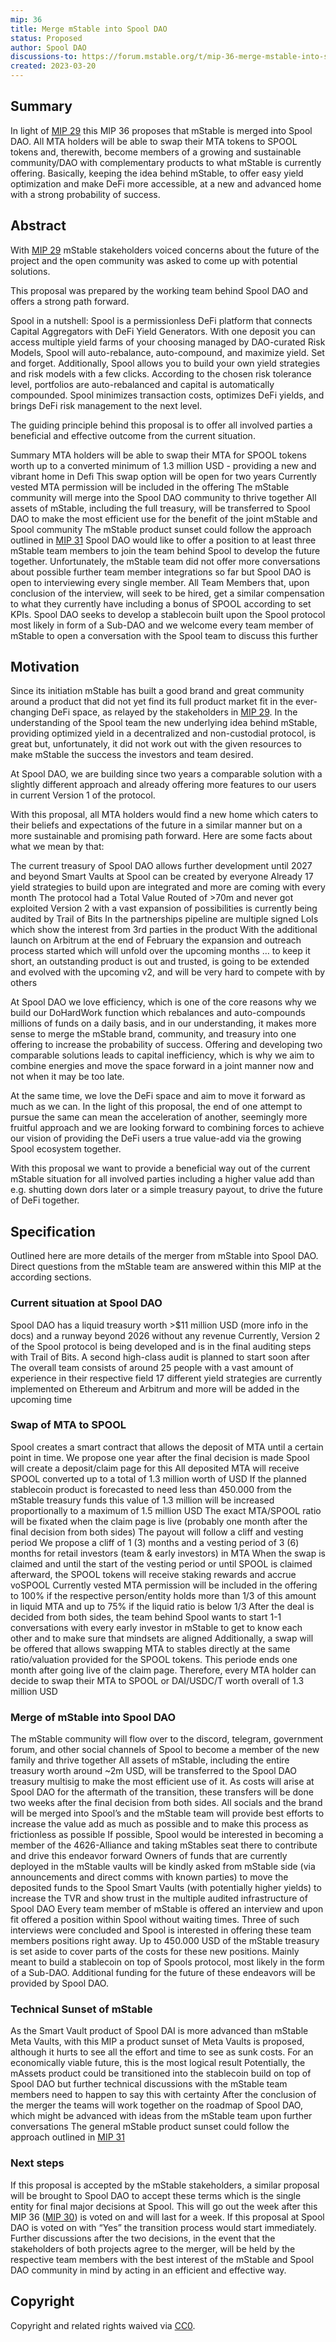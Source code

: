 ```yaml
---
mip: 36
title: Merge mStable into Spool DAO
status: Proposed
author: Spool DAO
discussions-to: https://forum.mstable.org/t/mip-36-merge-mstable-into-spool-dao/1021
created: 2023-03-20
---
```


## Summary

In light of [MIP 29](./mip-29) this MIP 36 proposes that mStable is merged into Spool DAO. All MTA holders will be able to swap their MTA tokens to SPOOL tokens and, therewith, become members of a growing and sustainable community/DAO with complementary products to what mStable is currently offering. Basically, keeping the idea behind mStable, to offer easy yield optimization and make DeFi more accessible, at a new and advanced home with a strong probability of success.

## Abstract

With [MIP 29](./mip-29) mStable stakeholders voiced concerns about the future of the project and the open community was asked to come up with potential solutions.

This proposal was prepared by the working team behind Spool DAO and offers a strong path forward.

Spool in a nutshell:
Spool is a permissionless DeFi platform that connects Capital Aggregators with DeFi Yield Generators.
With one deposit you can access multiple yield farms of your choosing managed by DAO-curated Risk Models, Spool will auto-rebalance, auto-compound, and maximize yield. Set and forget. Additionally, Spool allows you to build your own yield strategies and risk models with a few clicks. According to the chosen risk tolerance level, portfolios are auto-rebalanced and capital is automatically compounded. Spool minimizes transaction costs, optimizes DeFi yields, and brings DeFi risk management to the next level.

The guiding principle behind this proposal is to offer all involved parties a beneficial and effective outcome from the current situation.

Summary
MTA holders will be able to swap their MTA for SPOOL tokens worth up to a converted minimum of 1.3 million USD - providing a new and vibrant home in Defi
This swap option will be open for two years
Currently vested MTA permission will be included in the offering
The mStable community will merge into the Spool DAO community to thrive together
All assets of mStable, including the full treasury, will be transferred to Spool DAO to make the most efficient use for the benefit of the joint mStable and Spool community
The mStable product sunset could follow the approach outlined in [MIP 31](./mip-31)
Spool DAO would like to offer a position to at least three mStable team members to join the team behind Spool to develop the future together. Unfortunately, the mStable team did not offer more conversations about possible further team member integrations so far but Spool DAO is open to interviewing every single member. All Team Members that, upon conclusion of the interview, will seek to be hired, get a similar compensation to what they currently have including a bonus of SPOOL according to set KPIs.
Spool DAO seeks to develop a stablecoin built upon the Spool protocol most likely in form of a Sub-DAO and we welcome every team member of mStable to open a conversation with the Spool team to discuss this further

## Motivation

Since its initiation mStable has built a good brand and great community around a product that did not yet find its full product market fit in the ever-changing DeFi space, as relayed by the stakeholders in [MIP 29](./mip-29). In the understanding of the Spool team the new underlying idea behind mStable, providing optimized yield in a decentralized and non-custodial protocol, is great but, unfortunately, it did not work out with the given resources to make mStable the success the investors and team desired.

At Spool DAO, we are building since two years a comparable solution with a slightly different approach and already offering more features to our users in current Version 1 of the protocol.

With this proposal, all MTA holders would find a new home which caters to their beliefs and expectations of the future in a similar manner but on a more sustainable and promising path forward. Here are some facts about what we mean by that:

The current treasury of Spool DAO allows further development until 2027 and beyond
Smart Vaults at Spool can be created by everyone
Already 17 yield strategies to build upon are integrated and more are coming with every month
The protocol had a Total Value Routed of >70m and never got exploited
Version 2 with a vast expansion of possibilities is currently being audited by Trail of Bits
In the partnerships pipeline are multiple signed LoIs which show the interest from 3rd parties in the product
With the additional launch on Arbitrum at the end of February the expansion and outreach process started which will unfold over the upcoming months
… to keep it short, an outstanding product is out and trusted, is going to be extended and evolved with the upcoming v2, and will be very hard to compete with by others

At Spool DAO we love efficiency, which is one of the core reasons why we build our DoHardWork function which rebalances and auto-compounds millions of funds on a daily basis, and in our understanding, it makes more sense to merge the mStable brand, community, and treasury into one offering to increase the probability of success. Offering and developing two comparable solutions leads to capital inefficiency, which is why we aim to combine energies and move the space forward in a joint manner now and not when it may be too late.

At the same time, we love the DeFi space and aim to move it forward as much as we can. In the light of this proposal, the end of one attempt to pursue the same can mean the acceleration of another, seemingly more fruitful approach and we are looking forward to combining forces to achieve our vision of providing the DeFi users a true value-add via the growing Spool ecosystem together.

With this proposal we want to provide a beneficial way out of the current mStable situation for all involved parties including a higher value add than e.g. shutting down dors later or a simple treasury payout, to drive the future of DeFi together.

## Specification

Outlined here are more details of the merger from mStable into Spool DAO. Direct questions from the mStable team are answered within this MIP at the according sections.

### Current situation at Spool DAO

Spool DAO has a liquid treasury worth >$11 million USD (more info in the docs) and a runway beyond 2026 without any revenue
Currently, Version 2 of the Spool protocol is being developed and is in the final auditing steps with Trail of Bits. A second high-class audit is planned to start soon after
The overall team consists of around 25 people with a vast amount of experience in their respective field
17 different yield strategies are currently implemented on Ethereum and Arbitrum and more will be added in the upcoming time

### Swap of MTA to SPOOL

Spool creates a smart contract that allows the deposit of MTA until a certain point in time. We propose one year after the final decision is made
Spool will create a deposit/claim page for this
All deposited MTA will receive SPOOL converted up to a total of 1.3 million worth of USD
If the planned stablecoin product is forecasted to need less than 450.000 from the mStable treasury funds this value of 1.3 million will be increased proportionally to a maximum of 1.5 million USD
The exact MTA/SPOOL ratio will be fixated when the claim page is live (probably one month after the final decision from both sides)
The payout will follow a cliff and vesting period
We propose a cliff of 1 (3) months and a vesting period of 3 (6) months for retail investors (team & early investors) in MTA
When the swap is claimed and until the start of the vesting period or until SPOOL is claimed afterward, the SPOOL tokens will receive staking rewards and accrue voSPOOL
Currently vested MTA permission will be included in the offering to 100% if the respective person/entity holds more than 1/3 of this amount in liquid MTA and up to 75% if the liquid ratio is below 1/3
After the deal is decided from both sides, the team behind Spool wants to start 1-1 conversations with every early investor in mStable to get to know each other and to make sure that mindsets are aligned
Additionally, a swap will be offered that allows swapping MTA to stables directly at the same ratio/valuation provided for the SPOOL tokens. This periode ends one month after going live of the claim page. Therefore, every MTA holder can decide to swap their MTA to SPOOL or DAI/USDC/T worth overall of 1.3 million USD

### Merge of mStable into Spool DAO

The mStable community will flow over to the discord, telegram, government forum, and other social channels of Spool to become a member of the new family and thrive together
All assets of mStable, including the entire treasury worth around ~2m USD, will be transferred to the Spool DAO treasury multisig to make the most efficient use of it. As costs will arise at Spool DAO for the aftermath of the transition, these transfers will be done two weeks after the final decision from both sides.
All socials and the brand will be merged into Spool’s and the mStable team will provide best efforts to increase the value add as much as possible and to make this process as frictionless as possible
If possible, Spool would be interested in becoming a member of the 4626-Alliance and taking mStables seat there to contribute and drive this endeavor forward
Owners of funds that are currently deployed in the mStable vaults will be kindly asked from mStable side (via announcements and direct comms with known parties) to move the deposited funds to the Spool Smart Vaults (with potentially higher yields) to increase the TVR and show trust in the multiple audited infrastructure of Spool DAO
Every team member of mStable is offered an interview and upon fit offered a position within Spool without waiting times. Three of such interviews were concluded and Spool is interested in offering these team members positions right away.
Up to 450.000 USD of the mStable treasury is set aside to cover parts of the costs for these new positions. Mainly meant to build a stablecoin on top of Spools protocol, most likely in the form of a Sub-DAO. Additional funding for the future of these endeavors will be provided by Spool DAO.

### Technical Sunset of mStable

As the Smart Vault product of Spool DAI is more advanced than mStable Meta Vaults, with this MIP a product sunset of Meta Vaults is proposed, although it hurts to see all the effort and time to see as sunk costs. For an economically viable future, this is the most logical result
Potentially, the mAssets product could be transitioned into the stablecoin build on top of Spool DAO but further technical discussions with the mStable team members need to happen to say this with certainty
After the conclusion of the merger the teams will work together on the roadmap of Spool DAO, which might be advanced with ideas from the mStable team upon further conversations
The general mStable product sunset could follow the approach outlined in [MIP 31](./mip-31)

### Next steps

If this proposal is accepted by the mStable stakeholders, a similar proposal will be brought to Spool DAO to accept these terms which is the single entity for final major decisions at Spool. This will go out the week after this MIP 36 ([MIP 30](./mip-30)) is voted on and will last for a week. If this proposal at Spool DAO is voted on with “Yes” the transition process would start immediately. Further discussions after the two decisions, in the event that the stakeholders of both projects agree to the merger, will be held by the respective team members with the best interest of the mStable and Spool DAO community in mind by acting in an efficient and effective way.

## Copyright

Copyright and related rights waived via [CC0](https://creativecommons.org/publicdomain/zero/1.0/).
